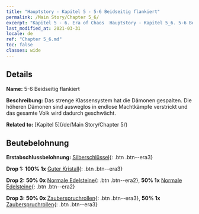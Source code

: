 ```yaml
---
title: "Hauptstory - Kapitel 5 - 5-6 Beidseitig flankiert"
permalink: /Main Story/Chapter 5_6/
excerpt: "Kapitel 5 - 6. Era of Chaos  Hauptstory - Kapitel 5_6. 5-6 Beidseitig flankiert"
last_modified_at: 2021-03-31
locale: de
ref: "Chapter 5_6.md"
toc: false
classes: wide
---
```


## Details

 **Name:** 5-6 Beidseitig flankiert

 **Beschreibung:** Das strenge Klassensystem hat die Dämonen gespalten. Die höheren Dämonen sind ausweglos in endlose Machtkämpfe verstrickt und das gesamte Volk wird dadurch geschwächt.

 **Related to:** [Kapitel 5](/de/Main Story/Chapter 5/)

## Beutebelohnung

 **Erstabschlussbelohnung:** [Silberschlüssel](/de/Items/con_693/){: .btn .btn--era3}

 **Drop 1:** **100% 1x** [Guter Kristall](/de/Items/mat_17/){: .btn .btn--era3}

 **Drop 2:** **50% 0x** [Normale Edelsteine](/de/Items/mat_10/){: .btn .btn--era2}, **50% 1x** [Normale Edelsteine](/de/Items/mat_10/){: .btn .btn--era2}

 **Drop 3:** **50% 0x** [Zauberspruchrollen](/de/Items/con_694/){: .btn .btn--era3}, **50% 1x** [Zauberspruchrollen](/de/Items/con_694/){: .btn .btn--era3}

